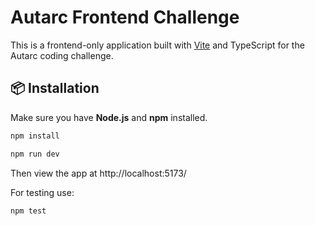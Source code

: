 # Autarc Frontend Challenge

This is a frontend-only application built with [Vite](https://vitejs.dev/) and TypeScript for the Autarc coding challenge.

## 📦 Installation

Make sure you have **Node.js** and **npm** installed.

```bash
npm install
```

```bash
npm run dev
```

Then view the app at http://localhost:5173/

For testing use: 
```Bash
npm test
```